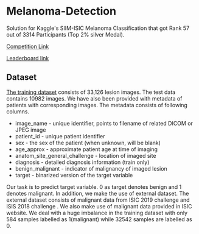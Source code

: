 # Melanoma-Detection
Solution for Kaggle's SIIM-ISIC Melanoma Classification that got Rank 57 out of 3314 Participants (Top 2% silver Medal).

[Competition Link](https://www.kaggle.com/c/siim-isic-melanoma-classification/)

[Leaderboard link](https://www.kaggle.com/c/siim-isic-melanoma-classification/leaderboard)

## Dataset
[The training dataset](https://www.kaggle.com/c/siim-isic-melanoma-classification/data) consists of 33,126 lesion images. The test data contains 10982 images. We have also been provided with metadata of patients with corresponding images. The metadata consists of following columns.
* image_name - unique identifier, points to filename of related DICOM or JPEG image
* patient_id - unique patient identifier
* sex - the sex of the patient (when unknown, will be blank)
* age_approx - approximate patient age at time of imaging
* anatom_site_general_challenge - location of imaged site
* diagnosis - detailed diagnosis information (train only)
* benign_malignant - indicator of malignancy of imaged lesion
* target - binarized version of the target variable

Our task is to predict target variable. 0 as target denotes benign and 1 denotes malignant. In addition, we make the use of external dataset. The external dataset consists of malignant data from ISIC 2019 challenge and ISIS 2018 challenge . We also make use of malignant data provided in ISIC website. We deal with a huge imbalance in the training dataset with only 584 samples labelled as 1(malignant) while 32542 samples are labelled as 0. 

